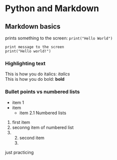 # Python and Markdown
## Markdown basics

prints something to the screen: `print("Hello World")`

```
print message to the screen
print("Hello world!")
```


### Highlighting text

This is how you do italics: _italics_ 
<br>
This is how you do bold: **bold**



### Bullet points vs numbered lists

* item 1
* item 
    * item 2.1
Numbered lists

1. first item
2. seconng item of numbered list
2. 2. second item
    3.


just practicing


